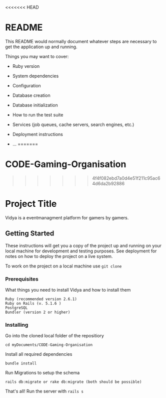 <<<<<<< HEAD
# README

This README would normally document whatever steps are necessary to get the
application up and running.

Things you may want to cover:

* Ruby version

* System dependencies

* Configuration

* Database creation

* Database initialization

* How to run the test suite

* Services (job queues, cache servers, search engines, etc.)

* Deployment instructions

* ...
=======
# CODE-Gaming-Organisation
>>>>>>> 4f4f082ebd7a0d4e51f211c95ac64d6da2b92886

# Project Title

Vidya is a eventmanagment platform for gamers by gamers.

## Getting Started

These instructions will get you a copy of the project up and running on your local machine for development and testing purposes. See deployment for notes on how to deploy the project on a live system.

To work on the project on a local machine use ```git clone```

### Prerequisites

What things you need to install Vidya and how to install them

```
Ruby (recommended version 2.6.1) 
Ruby on Rails (v. 5.1.6 )
PostgreSQL 
Bundler (version 2 or higher)

```

### Installing

Go into the cloned local folder of the repositiory

```
cd myDocuments/CODE-Gaming-Organisation
```

Install all required dependencies

```
bundle install
```

Run Migrations to setup the schema

```
rails db:migrate or rake db:migrate (both should be possible)
```

That's all! Run the server with ```rails s```